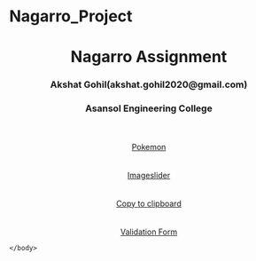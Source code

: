 # Nagarro_Project
<!DOCTYPE html>
<html>
    <head>
        <meta charset="utf-8">
        <meta http-equiv="X-UA-Compatible" content="IE=edge">
        <title>Nagarro Assignment</title>
        <meta name="description" content="">
        <meta name="viewport" content="width=device-width, initial-scale=1">
        <link rel="stylesheet" href="front.css">
    </head>
    <body>
       <h1><center>Nagarro Assignment</center></h1>
       <h3><center>Akshat Gohil(akshat.gohil2020@gmail.com)</center></h3>
       <h3><center>Asansol Engineering College</center></h3>
       <br>
       <br>
       <center><a href="practice.html" target="_blank">Pokemon</a></center>
       <br>
       <br>
       <center><a href="imageslider.html" target="_blank">Imageslider</a></center>
       <br>
       <br>
       <center><a href="copy.html" target="_blank">Copy to clipboard</a></center>
       <br>
       <br>
       <center><a href="index4.html" target="_blank">Validation Form</a></center>



       
    </body>
</html>
